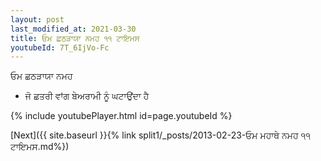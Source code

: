 ```yaml
---
layout: post
last_modified_at: 2021-03-30
title: ਓਮ ਛਠੜਾਯਾ ਨਮਹ ੧੧ ਟਾਇਮਸ
youtubeId: 7T_6IjVo-Fc
---
```

 
 
 ਓਮ ਛਠੜਾਯਾ ਨਮਹ  
 
 -  ਜੋ ਛਤਰੀ ਵਾਂਗ ਬੇਅਰਾਮੀ ਨੂੰ ਘਟਾਉਂਦਾ ਹੈ 
 
  
 
  
 
 
 
 
 
 


{% include youtubePlayer.html id=page.youtubeId %}
 
[Next]({{ site.baseurl }}{% link  split1/_posts/2013-02-23-ਓਮ ਮਹਾਥੇ ਨਮਹ ੧੧ ਟਾਇਮਸ.md%})
 
